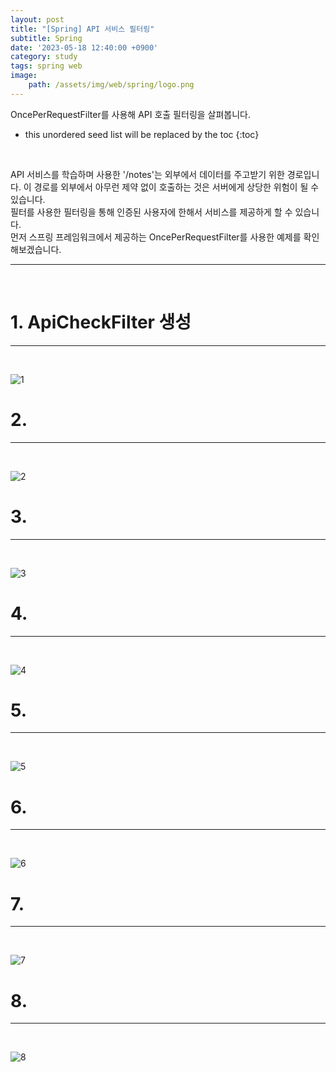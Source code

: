 ```yaml
---
layout: post
title: "[Spring] API 서비스 필터링"
subtitle: Spring
date: '2023-05-18 12:40:00 +0900'
category: study
tags: spring web
image:
    path: /assets/img/web/spring/logo.png
---
```


OncePerRequestFilter를 사용해 API 호출 필터링을 살펴봅니다.

<!--more-->

* this unordered seed list will be replaced by the toc
{:toc}
<br>

API 서비스를 학습하며 사용한 '/notes'는 외부에서 데이터를 주고받기 위한 경로입니다. 이 경로를 외부에서 아무런 제약 없이 호출하는 것은 서버에게 상당한 위험이 될 수 있습니다.<br>
필터를 사용한 필터링을 통해 인증된 사용자에 한해서 서비스를 제공하게 할 수 있습니다.<br>
먼저 스프링 프레임워크에서 제공하는 OncePerRequestFilter를 사용한 예제를 확인해보겠습니다.<br>

---
<br>

# 1. ApiCheckFilter 생성
---
<br>

![1](/assets/img/web/spring/2023-05-18-[Spring]_API_서비스_필터링/1.png)
<br>



# 2. 
---
<br>

![2](/assets/img/web/spring/2023-05-18-[Spring]_API_서비스_필터링/2.png)
<br>




# 3. 
---
<br>

![3](/assets/img/web/spring/2023-05-18-[Spring]_API_서비스_필터링/3.png)
<br>



# 4. 
---
<br>

![4](/assets/img/web/spring/2023-05-18-[Spring]_API_서비스_필터링/4.png)
<br>




# 5. 
---
<br>

![5](/assets/img/web/spring/2023-05-18-[Spring]_API_서비스_필터링/5.png)
<br>



# 6. 
---
<br>

![6](/assets/img/web/spring/2023-05-18-[Spring]_API_서비스_필터링/6.png)
<br>



# 7. 
---
<br>

![7](/assets/img/web/spring/2023-05-18-[Spring]_API_서비스_필터링/7.png)
<br>



# 8. 
---
<br>

![8](/assets/img/web/spring/2023-05-18-[Spring]_API_서비스_필터링/8.png)
<br>



